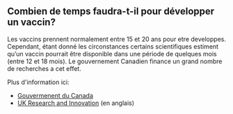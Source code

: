 ## Combien de temps faudra-t-il pour développer un vaccin?

Les vaccins prennent normalement entre 15 et 20 ans pour etre developpes. Cependant, étant donné les circonstances certains scientifiques estiment qu’un vaccin pourrait être disponible dans une période de quelques mois (entre 12 et 18 mois). Le gouvernement Canadien finance un grand nombre de recherches a cet effet.

Plus d'information ici:
- [Gouvermenent du Canada](https://www.canada.ca/fr/instituts-recherche-sante/nouvelles/2020/03/le-gouvernement-du-canada-finance-49nouveaux-projets-de-recherche-sur-la-covid-19--details-des-projets-finances.html)
- [UK Research and Innovation](https://coronavirusexplained.ukri.org/en/article/vdt0005/) (en anglais)
